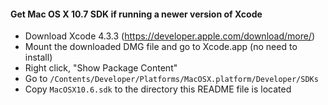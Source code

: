 #### Get Mac OS X 10.7 SDK if running a newer version of Xcode

- Download Xcode 4.3.3 (https://developer.apple.com/download/more/) 
- Mount the downloaded DMG file and go to Xcode.app (no need to install) 
- Right click, "Show Package Content" 
- Go to `/Contents/Developer/Platforms/MacOSX.platform/Developer/SDKs` 
- Copy `MacOSX10.6.sdk` to the directory this README file is located

